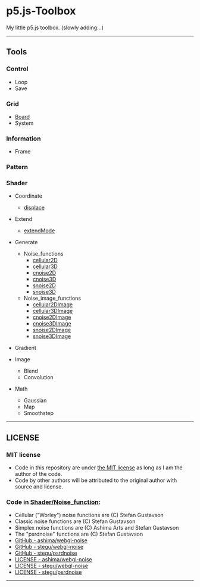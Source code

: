 # p5.js-Toolbox
My little p5.js toolbox. (slowly adding...)

---

## Tools

### Control
* Loop
* Save

### Grid
* [Board](https://github.com/ZRNOF/p5.js-Toolbox/tree/main/Grid/Board)
* System

### Information
* Frame

### Pattern

### Shader
* Coordinate
  * [displace](https://github.com/ZRNOF/p5.js-Toolbox/tree/main/Shader/Coordinate/displace.js)

* Extend
  * [extendMode](https://github.com/ZRNOF/p5.js-Toolbox/tree/main/Shader/Extend/extendMode.js)

* Generate
  * Noise_functions
    * [cellular2D](https://github.com/ZRNOF/p5.js-Toolbox/tree/main/Shader/Generate/Noise_functions/cellular2D.js)
    * [cellular3D](https://github.com/ZRNOF/p5.js-Toolbox/tree/main/Shader/Generate/Noise_functions/cellular3D.js)
    * [cnoise2D](https://github.com/ZRNOF/p5.js-Toolbox/tree/main/Shader/Generate/Noise_functions/cnoise2D.js)
    * [cnoise3D](https://github.com/ZRNOF/p5.js-Toolbox/tree/main/Shader/Generate/Noise_functions/cnoise3D.js)
    * [snoise2D](https://github.com/ZRNOF/p5.js-Toolbox/tree/main/Shader/Generate/Noise_functions/snoise2D.js)
    * [snoise3D](https://github.com/ZRNOF/p5.js-Toolbox/tree/main/Shader/Generate/Noise_functions/snoise3D.js)
  * Noise_image_functions
    * [cellular2DImage](https://github.com/ZRNOF/p5.js-Toolbox/tree/main/Shader/Generate/Noise_image_functions/cellular2DImage.js)
    * [cellular3DImage](https://github.com/ZRNOF/p5.js-Toolbox/tree/main/Shader/Generate/Noise_image_functions/cellular3DImage.js)
    * [cnoise2DImage](https://github.com/ZRNOF/p5.js-Toolbox/tree/main/Shader/Generate/Noise_image_functions/cnoise2DImage.js)
    * [cnoise3DImage](https://github.com/ZRNOF/p5.js-Toolbox/tree/main/Shader/Generate/Noise_image_functions/cnoise3DImage.js)
    * [snoise2DImage](https://github.com/ZRNOF/p5.js-Toolbox/tree/main/Shader/Generate/Noise_image_functions/snoise2DImage.js)
    * [snoise3DImage](https://github.com/ZRNOF/p5.js-Toolbox/tree/main/Shader/Generate/Noise_image_functions/snoise3DImage.js)

* Gradient

* Image
  * Blend
  * Convolution

* Math
  * Gaussian
  * Map
  * Smoothstep

---

## LICENSE

### MIT license
* Code in this repository are under [the MIT license](https://github.com/ZRNOF/p5.js-Toolbox/blob/main/LICENSE) as long as I am the author of the code.
* Code by other authors will be attributed to the original author with source and license.

### Code in [Shader/Noise_function](https://github.com/ZRNOF/p5.js-Toolbox/tree/main/Shader/Generate/Noise_functions/):

* Cellular ("Worley") noise functions are (C) Stefan Gustavson
* Classic noise functions are (C) Stefan Gustavson
* Simplex noise functions are (C) Ashima Arts and Stefan Gustavson
* The "psrdnoise" functions are (C) Stefan Gustavson
* [GitHub - ashima/webgl-noise](https://github.com/ashima/webgl-noise)
* [GitHub - stegu/webgl-noise](https://github.com/stegu/webgl-noise)
* [GitHub - stegu/psrdnoise](https://github.com/stegu/psrdnoise/)
* [LICENSE - ashima/webgl-noise](https://github.com/ashima/webgl-noise/blob/master/LICENSE)
* [LICENSE - stegu/webgl-noise](https://github.com/stegu/webgl-noise/blob/master/LICENSE)
* [LICENSE - stegu/psrdnoise](https://github.com/stegu/psrdnoise#license)

---